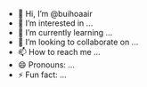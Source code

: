 - 👋 Hi, I’m @buihoaair
- 👀 I’m interested in ...
- 🌱 I’m currently learning ...
- 💞️ I’m looking to collaborate on ...
- 📫 How to reach me ...
- 😄 Pronouns: ...
- ⚡ Fun fact: ...

<!---
buihoaair/buihoaair is a ✨ special ✨ repository because its `README.md` (this file) appears on your GitHub profile.
Yoabacababababu can click the Preview link to take a look at your changes.
--->
